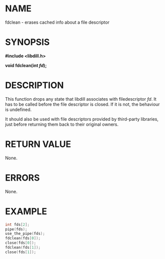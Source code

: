 # NAME

fdclean - erases cached info about a file descriptor

# SYNOPSIS

**#include &lt;libdill.h>**

**void fdclean(int **_fd_**);**


# DESCRIPTION

This function drops any state that libdill associates with filedescriptor _fd_. It has to be called before the file descriptor is closed. If it is not, the behaviour is undefined.

It should also be used with file descriptors provided by third-party libraries, just before returning them back to their original owners.

# RETURN VALUE

None.

# ERRORS

None.

# EXAMPLE

```c
int fds[2];
pipe(fds);
use_the_pipe(fds);
fdclean(fds[0]);
close(fds[0]);
fdclean(fds[1]);
close(fds[1]);
```

